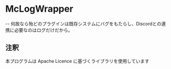 # McLogWrapper
 -- 何故なら殆どのプラグインは既存システムにバグをもたらし、Discordとの連携に必要なのはログだけだから。

## 注釈

本プログラムは Apache Licence に基づくライブラリを使用しています
